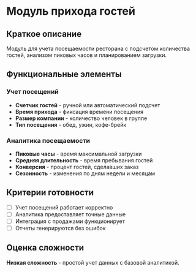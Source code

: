 # Модуль прихода гостей

## Краткое описание

Модуль для учета посещаемости ресторана с подсчетом количества гостей, анализом пиковых часов и планированием загрузки.

## Функциональные элементы

### Учет посещений

- **Счетчик гостей** - ручной или автоматический подсчет
- **Время прихода** - фиксация времени посещения
- **Размер компании** - количество человек в группе
- **Тип посещения** - обед, ужин, кофе-брейк

### Аналитика посещаемости

- **Пиковые часы** - время максимальной загрузки
- **Средняя длительность** - время пребывания гостей
- **Конверсия** - процент гостей, сделавших заказ
- **Сезонность** - изменения по дням недели и месяцам

## Критерии готовности

- [ ] Учет посещений работает корректно
- [ ] Аналитика предоставляет точные данные
- [ ] Интеграция с продажами функционирует
- [ ] Отчеты генерируются без ошибок

## Оценка сложности

**Низкая сложность** - простой учет данных с базовой аналитикой.

